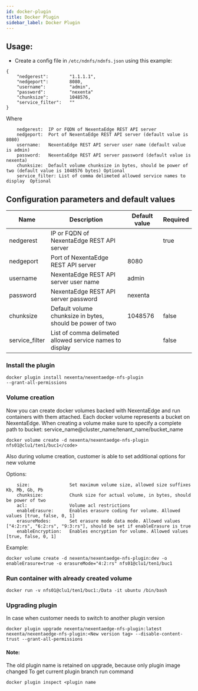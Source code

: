 ```yaml
---
id: docker-plugin
title: Docker Plugin
sidebar_label: Docker Plugin
---
```


## Usage:
* Create a config file in `/etc/ndnfs/ndnfs.json` using this example:

```
{
    "nedgerest":        "1.1.1.1",
    "nedgeport":        8080,
    "username":         "admin",
    "password":         "nexenta"
    "chunksize":        1048576,
    "service_filter":   ""
}
```

Where
```
    nedgerest:  IP or FQDN of NexentaEdge REST API server
    nedgeport:  Port of NexentaEdge REST API server (default value is 8080)
    username:   NexentaEdge REST API server user name (default value is admin)
    password:   NexentaEdge REST API server password (default value is nexenta)
    chunksize:  Default volume chunksize in bytes, should be power of two (default value is 1048576 bytes) Optional
    service_filter: List of comma delimeted allowed service names to display  Optional
```

## Configuration parameters and default values
| Name      | Description           | Default value | Required |
|-----------|-----------------------|---------------|----------|
| nedgerest | IP or FQDN of NexentaEdge REST API server|         | true |
| nedgeport | Port of NexentaEdge REST API server| 8080 |        | true |
| username  | NexentaEdge REST API server user name| admin |     | true |
| password  | NexentaEdge REST API server password | nexenta |   | true |
| chunksize | Default volume chunksize in bytes, should be power of two | 1048576 | false |
| service_filter | List of comma delimeted allowed service names to display |     | false |


### Install the plugin

<code>docker plugin install nexenta/nexentaedge-nfs-plugin --grant-all-permissions</code>

### Volume creation
 Now you can create docker volumes backed with NexentaEdge and run containers with them attached. Each docker volume represents a bucket on NexentaEdge. When creating a volume make sure to specify a complete path to bucket: service_name@cluster_name/tenant_name/bucket_name

```
docker volume create -d nexenta/nexentaedge-nfs-plugin nfs01@clu1/ten1/buc1</code>
```

Also during volume creation, customer is able to set additional options for new volume

Options:

```
    size:               Set maximum volume size, allowed size suffixes Kb, Mb, Gb, Pb
    chunksize:          Chunk size for actual volume, in bytes, should be power of two
    acl:                Volume acl restrictions
    enableErasure:      Enables erasure coding for volume. Allowed values [true, false, 0, 1]
    erasureModes:       Set erasure mode data mode. Allowed values ["4:2:rs", "6:2:rs", "9:3:rs"], should be set if enableErasure is true
    enableEncryption:   Enables encryption for volume. Allowed values [true, false, 0, 1]
```
Example:

```
docker volume create -d nexenta/nexentaedge-nfs-plugin:dev -o enableErasure=true -o erasureMode="4:2:rs" nfs01@clu1/ten1/buc1
```

### Run container with already created volume

```
docker run -v nfs01@clu1/ten1/buc1:/Data -it ubuntu /bin/bash
```

### Upgrading plugin
In case when customer needs to switch to another plugin version

```
docker plugin upgrade nexenta/nexentaedge-nfs-plugin:latest nexenta/nexentaedge-nfs-plugin:<New version tag> --disable-content-trust --grant-all-permissions
```

#### Note:
The old plugin name is retained on upgrade, because only plugin image changed 
To get current plugin branch run command 

```
docker plugin inspect <plugin name
